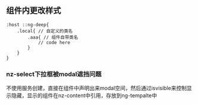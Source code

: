 ## 组件内更改样式

```
:host ::ng-deep{
	.local{ // 自定义的类名
		.aaa{ // 组件自带类名
			// code here
		}
	}
}
```

### nz-select下拉框被modal遮挡问题

不使用服务创建，直接在组件中声明出来modal空间，然后通过isvisible来控制显示隐藏，显示的组件在nz-content中引用，存放到ng-tempalte中